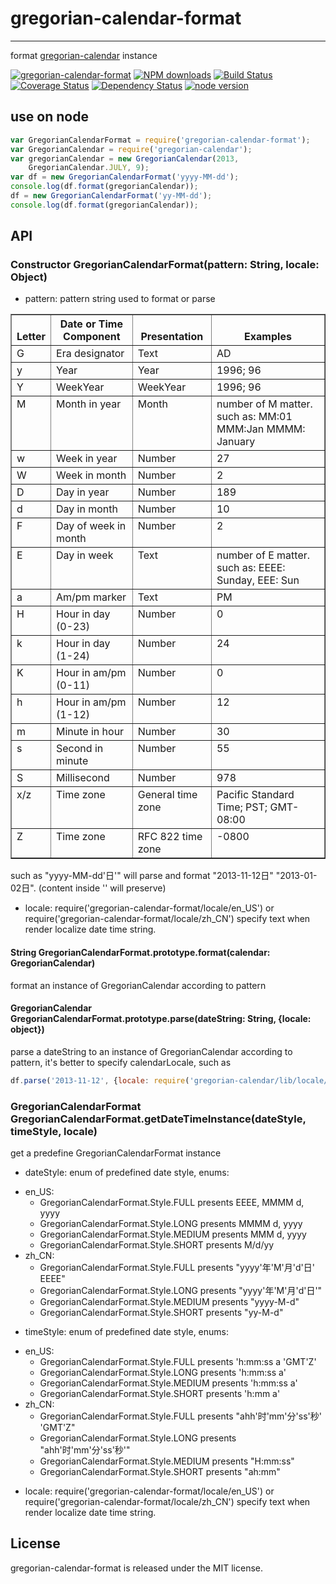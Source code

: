 # gregorian-calendar-format
---

format [gregorian-calendar](https://github.com/yiminghe/gregorian-calendar) instance

[![gregorian-calendar-format](https://nodei.co/npm/gregorian-calendar-format.png)](https://npmjs.org/package/gregorian-calendar-format)
[![NPM downloads](http://img.shields.io/npm/dm/gregorian-calendar-format.svg)](https://npmjs.org/package/gregorian-calendar-format)
[![Build Status](https://secure.travis-ci.org/yiminghe/gregorian-calendar-format.png?branch=master)](https://travis-ci.org/yiminghe/gregorian-calendar-format)
[![Coverage Status](https://img.shields.io/coveralls/yiminghe/gregorian-calendar-format.svg)](https://coveralls.io/r/yiminghe/gregorian-calendar-format?branch=master)
[![Dependency Status](https://gemnasium.com/yiminghe/gregorian-calendar-format.png)](https://gemnasium.com/yiminghe/gregorian-calendar-format)
[![node version](https://img.shields.io/badge/node.js-%3E=_0.11-green.svg?style=flat-square)](http://nodejs.org/download/)


## use on node

```javascript
var GregorianCalendarFormat = require('gregorian-calendar-format');
var GregorianCalendar = require('gregorian-calendar');
var gregorianCalendar = new GregorianCalendar(2013,
    GregorianCalendar.JULY, 9);
var df = new GregorianCalendarFormat('yyyy-MM-dd');
console.log(df.format(gregorianCalendar));
df = new GregorianCalendarFormat('yy-MM-dd');
console.log(df.format(gregorianCalendar));
```

## API

### Constructor GregorianCalendarFormat(pattern: String, locale: Object)

* pattern: pattern string used to format or parse

<table border="1">
    <thead valign="bottom">
        <tr>
            <th class="head">Letter</th>
            <th class="head">Date or Time Component</th>
            <th class="head">Presentation</th>
            <th class="head">Examples</th>
        </tr>
    </thead>
    <tbody valign="top">
        <tr>
            <td>G</td>
            <td>Era designator</td>
            <td>Text</td>
            <td>AD</td>
        </tr>
        <tr>
            <td>y</td>
            <td>Year</td>
            <td>Year</td>
            <td>1996; 96</td>
        </tr>
        <tr>
            <td>Y</td>
            <td>WeekYear</td>
            <td>WeekYear</td>
            <td>1996; 96</td>
        </tr>
        <tr>
            <td>M</td>
            <td>Month in year</td>
            <td>Month</td>
            <td>number of M matter. such as: MM:01 MMM:Jan MMMM: January</td>
        </tr>
        <tr>
            <td>w</td>
            <td>Week in year</td>
            <td>Number</td>
            <td>27</td>
        </tr>
        <tr>
            <td>W</td>
            <td>Week in month</td>
            <td>Number</td>
            <td>2</td>
        </tr>
        <tr>
            <td>D</td>
            <td>Day in year</td>
            <td>Number</td>
            <td>189</td>
        </tr>
        <tr>
            <td>d</td>
            <td>Day in month</td>
            <td>Number</td>
            <td>10</td>
        </tr>
        <tr>
            <td>F</td>
            <td>Day of week in month</td>
            <td>Number</td>
            <td>2</td>
        </tr>
        <tr>
            <td>E</td>
            <td>Day in week</td>
            <td>Text</td>
            <td>number of E matter. such as: EEEE: Sunday, EEE: Sun</td>
        </tr>
        <tr>
            <td>a</td>
            <td>Am/pm marker</td>
            <td>Text</td>
            <td>PM</td>
        </tr>
        <tr>
            <td>H</td>
            <td>Hour in day (0-23)</td>
            <td>Number</td>
            <td>0</td>
        </tr>
        <tr>
            <td>k</td>
            <td>Hour in day (1-24)</td>
            <td>Number</td>
            <td>24</td>
        </tr>
        <tr>
            <td>K</td>
            <td>Hour in am/pm (0-11)</td>
            <td>Number</td>
            <td>0</td>
        </tr>
        <tr>
            <td>h</td>
            <td>Hour in am/pm (1-12)</td>
            <td>Number</td>
            <td>12</td>
        </tr>
        <tr>
            <td>m</td>
            <td>Minute in hour</td>
            <td>Number</td>
            <td>30</td>
        </tr>
        <tr>
            <td>s</td>
            <td>Second in minute</td>
            <td>Number</td>
            <td>55</td>
        </tr>
        <tr>
            <td>S</td>
            <td>Millisecond</td>
            <td>Number</td>
            <td>978</td>
        </tr>
        <tr>
            <td>x/z</td>
            <td>Time zone</td>
            <td>General time zone</td>
            <td>Pacific Standard Time; PST; GMT-08:00</td>
        </tr>
        <tr>
            <td>Z</td>
            <td>Time zone</td>
            <td>RFC 822 time zone</td>
            <td>-0800</td>
        </tr>
    </tbody>
</table>

such as "yyyy-MM-dd'日'" will parse and format "2013-11-12日" "2013-01-02日". (content inside '' will preserve)

* locale: require('gregorian-calendar-format/locale/en_US') or require('gregorian-calendar-format/locale/zh_CN') specify text when render localize date time string.

#### String GregorianCalendarFormat.prototype.format(calendar: GregorianCalendar)

format an instance of GregorianCalendar according to pattern

#### GregorianCalendar GregorianCalendarFormat.prototype.parse(dateString: String, {locale: object})

parse a dateString to an instance of GregorianCalendar according to pattern, it's better to specify calendarLocale, such as

```js
df.parse('2013-11-12', {locale: require('gregorian-calendar/lib/locale/zh_CN'}));
```

### GregorianCalendarFormat GregorianCalendarFormat.getDateTimeInstance(dateStyle, timeStyle, locale)

get a predefine GregorianCalendarFormat instance

* dateStyle: enum of predefined date style, enums:
 - en_US:
   - GregorianCalendarFormat.Style.FULL presents EEEE, MMMM d, yyyy
   - GregorianCalendarFormat.Style.LONG presents MMMM d, yyyy
   - GregorianCalendarFormat.Style.MEDIUM presents MMM d, yyyy
   - GregorianCalendarFormat.Style.SHORT presents M/d/yy
 - zh_CN:
   - GregorianCalendarFormat.Style.FULL presents "yyyy'年'M'月'd'日' EEEE"
   - GregorianCalendarFormat.Style.LONG presents "yyyy'年'M'月'd'日'"
   - GregorianCalendarFormat.Style.MEDIUM presents "yyyy-M-d"
   - GregorianCalendarFormat.Style.SHORT presents "yy-M-d"

* timeStyle: enum of predefined date style, enums:
 - en_US:
   - GregorianCalendarFormat.Style.FULL presents 'h:mm:ss a \'GMT\'Z'
   - GregorianCalendarFormat.Style.LONG presents 'h:mm:ss a'
   - GregorianCalendarFormat.Style.MEDIUM presents 'h:mm:ss a'
   - GregorianCalendarFormat.Style.SHORT presents 'h:mm a'
 - zh_CN:
   - GregorianCalendarFormat.Style.FULL presents "ahh'时'mm'分'ss'秒' 'GMT'Z"
   - GregorianCalendarFormat.Style.LONG presents "ahh'时'mm'分'ss'秒'"
   - GregorianCalendarFormat.Style.MEDIUM presents "H:mm:ss"
   - GregorianCalendarFormat.Style.SHORT presents "ah:mm"

* locale: require('gregorian-calendar-format/locale/en_US') or require('gregorian-calendar-format/locale/zh_CN') specify text when render localize date time string.


## License

gregorian-calendar-format is released under the MIT license.